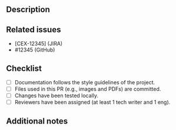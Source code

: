 ## Description
<!-- What will this PR do when merged? -->

## Related issues
<!-- What issues in JIRA or GitHub if any, does this PR relate to? -->

- [CEX-12345] (JIRA)
- #12345 (GitHub)

## Checklist
<!-- Mark the items that apply to this pull request with an 'x'. -->

- [ ] Documentation follows the style guidelines of the project.
- [ ] Files used in this PR (e.g., images and PDFs) are committed.
- [ ] Changes have been tested locally.
- [ ] Reviewers have been assigned (at least 1 tech writer and 1 eng).

## Additional notes
<!-- What else, if anything, would be helpful for a reviewer to know? -->

